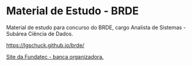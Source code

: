 <!-- README.md is generated from README.Rmd. Please edit that file -->

# Material de Estudo - BRDE

<!-- badges: start -->

<!-- badges: end -->

Material de estudo para concurso do BRDE, cargo Analista de Sistemas - Subárea Ciência de Dados.

https://lgschuck.github.io/brde/

[Site da Fundatec - banca organizadora.](https://www.fundatec.org.br/portal/concursos/index_concursos.php?concurso=706)
